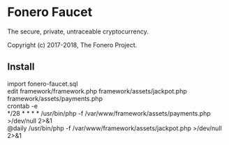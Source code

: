 # Fonero Faucet

The secure, private, untraceable cryptocurrency.

Copyright (c) 2017-2018, The Fonero Project.

## Install
import fonero-faucet.sql  
edit framework/framework.php framework/assets/jackpot.php framework/assets/payments.php  
crontab -e  
*/28 * * * * /usr/bin/php -f /var/www/framework/assets/payments.php >/dev/null 2>&1  
@daily /usr/bin/php -f /var/www/framework/assets/jackpot.php >/dev/null 2>&1  
